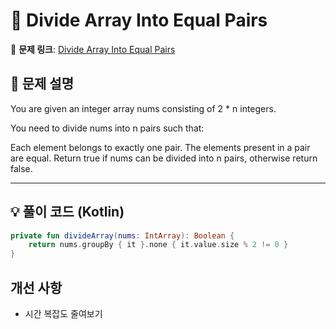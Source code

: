 # 📝 Divide Array Into Equal Pairs

🔗 **문제 링크**: [Divide Array Into Equal Pairs](https://leetcode.com/problems/divide-array-into-equal-pairs/description/?envType=daily-question&envId=2025-03-17)

## 📌 문제 설명  

You are given an integer array nums consisting of 2 * n integers.

You need to divide nums into n pairs such that:

Each element belongs to exactly one pair.
The elements present in a pair are equal.
Return true if nums can be divided into n pairs, otherwise return false.

---

## 💡 풀이 코드 (Kotlin)
```kotlin
private fun divideArray(nums: IntArray): Boolean {
    return nums.groupBy { it }.none { it.value.size % 2 != 0 }
}
```

## 개선 사항
- 시간 복잡도 줄여보기